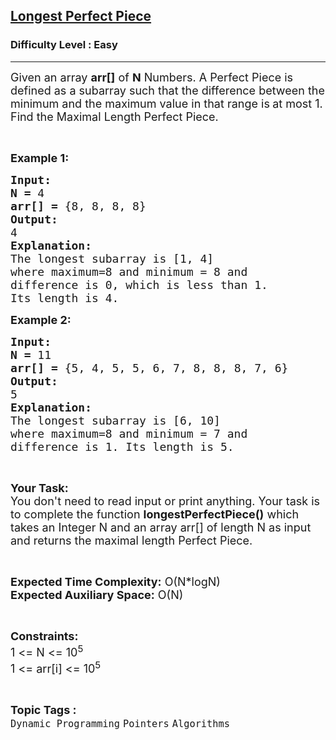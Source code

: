 <h2><a href="https://practice.geeksforgeeks.org/problems/close-to-perfection1525/1">Longest Perfect Piece</a></h2><h3>Difficulty Level : Easy</h3><hr><div class="problems_problem_content__Xm_eO"><p><span style="font-size:18px">Given an array <strong>arr[]</strong> of <strong>N</strong> Numbers. A Perfect Piece is defined </span><span style="font-size:18px">as </span><span style="font-size:18px">a </span><span style="font-size:18px">subarray</span><span style="font-size:18px"> such that the difference between the minimum and the maximum value in that range is<strong> </strong>at most 1. Find the Maximal Length Perfect Piece.</span></p>

<p>&nbsp;</p>

<p><span style="font-size:18px"><strong>Example 1:</strong></span></p>

<pre><strong><span style="font-size:18px">Input:</span></strong>
<span style="font-size:18px"><strong>N = </strong>4</span>
<span style="font-size:18px"><strong>arr[] = </strong>{8, 8, 8, 8}</span>
<span style="font-size:18px"><strong>Output:
</strong>4</span>
<span style="font-size:18px"><strong>Explanation:</strong></span>
<span style="font-size:18px">The longest subarray is [1, 4]
where maximum=8 and minimum = 8 and
difference is 0, which is less than 1.
Its length is 4.</span></pre>

<p><span style="font-size:18px"><strong>Example 2:</strong></span></p>

<pre><strong><span style="font-size:18px">Input:</span></strong>
<span style="font-size:18px"><strong>N = </strong>11</span>
<span style="font-size:18px"><strong>arr[] = </strong>{5, 4, 5, 5, 6, 7, 8, 8, 8, 7, 6}</span>
<span style="font-size:18px"><strong>Output:
</strong>5</span>
<span style="font-size:18px"><strong>Explanation:</strong></span>
<span style="font-size:18px">The longest subarray is [6, 10]
where maximum=8 and minimum = 7 and
difference is 1. Its length is 5.</span> </pre>

<p>&nbsp;</p>

<p><span style="font-size:18px"><strong>Your Task:</strong><br>
You don't need to read input or print anything. Your task is to complete the function <strong>longestPerfectPiece()</strong> which takes an Integer N and an array arr[] of length N as input and returns the maximal length Perfect Piece.</span></p>

<p>&nbsp;</p>

<p><span style="font-size:18px"><strong>Expected Time Complexity:</strong> O(N*logN)<br>
<strong>Expected Auxiliary Space:</strong> O(N)</span></p>

<p>&nbsp;</p>

<p><span style="font-size:18px"><strong>Constraints:</strong></span><br>
<span style="font-size:18px">1 &lt;= N &lt;= 10<sup>5</sup></span><br>
<span style="font-size:18px">1 &lt;= arr[i] &lt;= 10<sup>5</sup></span></p>
</div><br><p><span style=font-size:18px><strong>Topic Tags : </strong><br><code>Dynamic Programming</code>&nbsp;<code>Pointers</code>&nbsp;<code>Algorithms</code>&nbsp;